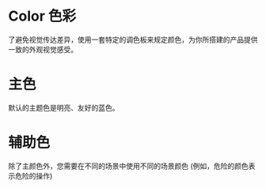 # Color 色彩
了避免视觉传达差异，使用一套特定的调色板来规定颜色，为你所搭建的产品提供一致的外观视觉感受。

# 主色
 默认的主题色是明亮、友好的蓝色。

 <DemoColorBox style="  width: 30%;" />

# 辅助色
除了主颜色外，您需要在不同的场景中使用不同的场景颜色 (例如，危险的颜色表示危险的操作)
<div class="box">
  <DemoColorBox style="  width: 24%;" name="success" color="#67c23a" />
  <DemoColorBox style="  width: 24%;" name="warning" color="#e6a23c" />
  <DemoColorBox style="  width: 24%;" name="danger" color="#f56c6c" />
  <DemoColorBox style="  width: 24%;" name="info" color="#909399" />
</div>

 <script setup>
  import DemoColorBox from '../demo/Color/DemoColorBox.vue' 
</script>
<style>
.box {
  display:flex;
  justify-content: space-between;
}

</style>

